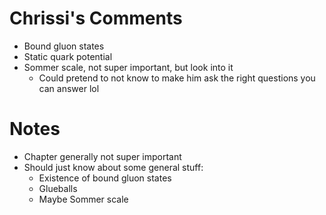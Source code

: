 # Chrissi's Comments

- Bound gluon states
- Static quark potential
- Sommer scale, not super important, but look into it
	- Could pretend to not know to make him ask the right questions you can answer lol


# Notes

- Chapter generally not super important
- Should just know about some general stuff:
	- Existence of bound gluon states
	- Glueballs
	- Maybe Sommer scale